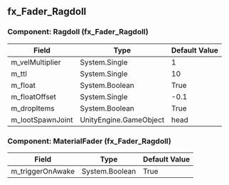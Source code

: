 ## fx_Fader_Ragdoll

### Component: Ragdoll (fx_Fader_Ragdoll)

|Field|Type|Default Value|
|-----|----|-------------|
|m_velMultiplier|System.Single|1|
|m_ttl|System.Single|10|
|m_float|System.Boolean|True|
|m_floatOffset|System.Single|-0.1|
|m_dropItems|System.Boolean|True|
|m_lootSpawnJoint|UnityEngine.GameObject|head|

### Component: MaterialFader (fx_Fader_Ragdoll)

|Field|Type|Default Value|
|-----|----|-------------|
|m_triggerOnAwake|System.Boolean|True|

